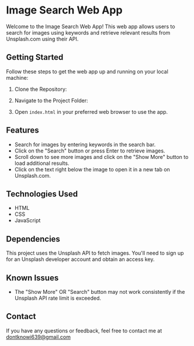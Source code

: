 # Image Search Web App

Welcome to the Image Search Web App! This web app allows users to search for images using keywords and retrieve relevant results from Unsplash.com using their API.

## Getting Started

Follow these steps to get the web app up and running on your local machine:

1. Clone the Repository:

2. Navigate to the Project Folder:

3. Open `index.html` in your preferred web browser to use the app.

## Features

- Search for images by entering keywords in the search bar.
- Click on the "Search" button or press Enter to retrieve images.
- Scroll down to see more images and click on the "Show More" button to load additional results.
- Click on the text right below the image to open it in a new tab on Unsplash.com.

## Technologies Used

- HTML
- CSS
- JavaScript

## Dependencies

This project uses the Unsplash API to fetch images. You'll need to sign up for an Unsplash developer account and obtain an access key.

## Known Issues

- The "Show More" OR "Search" button may not work consistently if the Unsplash API rate limit is exceeded.

## Contact

If you have any questions or feedback, feel free to contact me at dontknowi639@gmail.com 

